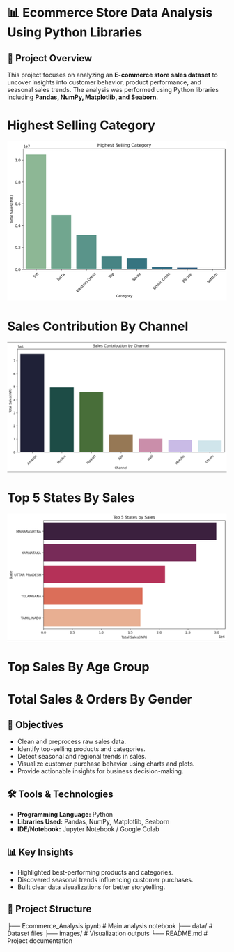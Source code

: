 # 📊 Ecommerce Store Data Analysis Using Python Libraries

## 📌 Project Overview
This project focuses on analyzing an **E-commerce store sales dataset** to uncover insights into customer behavior, product performance, and seasonal sales trends. The analysis was performed using Python libraries including **Pandas, NumPy, Matplotlib, and Seaborn**.

# Highest Selling Category
![Highest Selling Category](https://github.com/Jayesh-dev-glitch/Ecommerce-Store-Data-Analysis-Using-Python-Libraries/blob/main/Highest%20Selling%20Category.png)
# Sales Contribution By Channel
![Sales Contribution By Channel](https://github.com/Jayesh-dev-glitch/Ecommerce-Store-Data-Analysis-Using-Python-Libraries/blob/main/Sales%20Contribution%20By%20Channel.png)
# Top 5 States By Sales
![Top 5 States By Sales](https://github.com/Jayesh-dev-glitch/Ecommerce-Store-Data-Analysis-Using-Python-Libraries/blob/main/Top%205%20States%20By%20Sales.png)
# Top Sales By Age Group

# Total Sales & Orders By Gender


## 🎯 Objectives
- Clean and preprocess raw sales data.  
- Identify top-selling products and categories.  
- Detect seasonal and regional trends in sales.  
- Visualize customer purchase behavior using charts and plots.  
- Provide actionable insights for business decision-making.  

## 🛠️ Tools & Technologies
- **Programming Language:** Python  
- **Libraries Used:** Pandas, NumPy, Matplotlib, Seaborn  
- **IDE/Notebook:** Jupyter Notebook / Google Colab  

## 📊 Key Insights
- Highlighted best-performing products and categories.  
- Discovered seasonal trends influencing customer purchases.  
- Built clear data visualizations for better storytelling.  

## 📂 Project Structure
├── Ecommerce_Analysis.ipynb # Main analysis notebook
├── data/ # Dataset files
├── images/ # Visualization outputs
└── README.md # Project documentation
